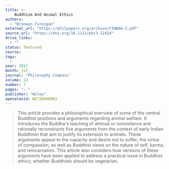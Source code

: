 ```yaml
---
title: >-
    Buddhism And Animal Ethics
authors:
  - "Bronwyn Finnigan"
external_url: "https://philpapers.org/archive/FINBAA-2.pdf"
source_url: "https://doi.org/10.1111/phc3.12424"
drive_links:
  - ""
status: featured
course: 
tags:
  - 
year: 2017
month: jul
journal: "Philosophy Compass"
volume: 12
number: 7
pages: "--"
publisher: "Wiley"
openalexid: W2726840901
---
```


> This article provides a philosophical overview of some of the central Buddhist positions and arguments regarding animal welfare.
> It introduces the Buddha's teaching of ahiṃsā or nonviolence and rationally reconstructs five arguments from the context of early Indian Buddhism that aim to justify its extension to animals.
> These arguments appeal to the capacity and desire not to suffer, the virtue of compassion, as well as Buddhist views on the nature of self, karma, and reincarnation.
> This article also considers how versions of these arguments have been applied to address a practical issue in Buddhist ethics; whether Buddhists should be vegetarian.

